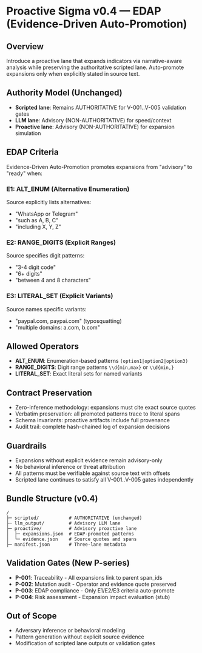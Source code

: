 # Proactive Sigma v0.4 — EDAP (Evidence-Driven Auto-Promotion)

## Overview
Introduce a proactive lane that expands indicators via narrative-aware analysis while preserving the authoritative scripted lane. Auto-promote expansions only when explicitly stated in source text.

## Authority Model (Unchanged)
- **Scripted lane**: Remains AUTHORITATIVE for V-001..V-005 validation gates
- **LLM lane**: Advisory (NON-AUTHORITATIVE) for speed/context  
- **Proactive lane**: Advisory (NON-AUTHORITATIVE) for expansion simulation

## EDAP Criteria
Evidence-Driven Auto-Promotion promotes expansions from "advisory" to "ready" when:

### E1: ALT_ENUM (Alternative Enumeration)
Source explicitly lists alternatives:
- "WhatsApp or Telegram"
- "such as A, B, C"
- "including X, Y, Z"

### E2: RANGE_DIGITS (Explicit Ranges)
Source specifies digit patterns:
- "3-4 digit code"
- "6+ digits"  
- "between 4 and 8 characters"

### E3: LITERAL_SET (Explicit Variants)
Source names specific variants:
- "paypaI.com, paypai.com" (typosquatting)
- "multiple domains: a.com, b.com"

## Allowed Operators
- **ALT_ENUM**: Enumeration-based patterns `(option1|option2|option3)`
- **RANGE_DIGITS**: Digit range patterns `\\d{min,max}` or `\\d{min,}`
- **LITERAL_SET**: Exact literal sets for named variants

## Contract Preservation
- Zero-inference methodology: expansions must cite exact source quotes
- Verbatim preservation: all promoted patterns trace to literal spans
- Schema invariants: proactive artifacts include full provenance
- Audit trail: complete hash-chained log of expansion decisions

## Guardrails
- Expansions without explicit evidence remain advisory-only
- No behavioral inference or threat attribution
- All patterns must be verifiable against source text with offsets
- Scripted lane continues to satisfy all V-001..V-005 gates independently

## Bundle Structure (v0.4)
```
/
├─ scripted/           # AUTHORITATIVE (unchanged)
├─ llm_output/         # Advisory LLM lane
├─ proactive/          # Advisory proactive lane  
│  ├─ expansions.json  # EDAP-promoted patterns
│  └─ evidence.json    # Source quotes and spans
├─ manifest.json       # Three-lane metadata
```

## Validation Gates (New P-series)
- **P-001**: Traceability - All expansions link to parent span_ids
- **P-002**: Mutation audit - Operator and evidence quote preserved  
- **P-003**: EDAP compliance - Only E1/E2/E3 criteria auto-promote
- **P-004**: Risk assessment - Expansion impact evaluation (stub)

## Out of Scope
- Adversary inference or behavioral modeling
- Pattern generation without explicit source evidence
- Modification of scripted lane outputs or validation gates